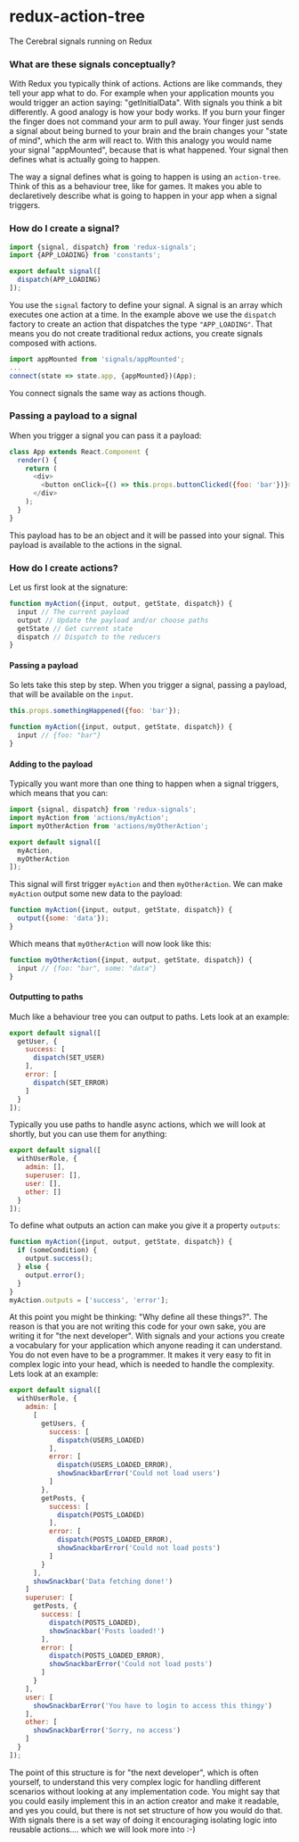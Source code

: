 # redux-action-tree
The Cerebral signals running on Redux

### What are these signals conceptually?
With Redux you typically think of actions. Actions are like commands, they tell your app what to do. For example when your application mounts you would trigger an action saying: "getInitialData". With signals you think a bit differently. A good analogy is how your body works. If you burn your finger the finger does not command your arm to pull away. Your finger just sends a signal about being burned to your brain and the brain changes your "state of mind", which the arm will react to. With this analogy you would name your signal "appMounted", because that is what happened. Your signal then defines what is actually going to happen.

The way a signal defines what is going to happen is using an `action-tree`. Think of this as a behaviour tree, like for games. It makes you able to declaretively describe what is going to happen in your app when a signal triggers.

### How do I create a signal?
```js
import {signal, dispatch} from 'redux-signals';
import {APP_LOADING} from 'constants';

export default signal([
  dispatch(APP_LOADING)
]);
```

You use the `signal` factory to define your signal. A signal is an array which executes one action at a time. In the example above we use the `dispatch` factory to create an action that dispatches the type `"APP_LOADING"`. That means you do not create traditional redux actions, you create signals composed with actions.

```js
import appMounted from 'signals/appMounted';
...
connect(state => state.app, {appMounted})(App);
```
You connect signals the same way as actions though.

### Passing a payload to a signal
When you trigger a signal you can pass it a payload:

```js
class App extends React.Component {
  render() {
    return (
      <div>
        <button onClick={() => this.props.buttonClicked({foo: 'bar'})}>Click me</button>
      </div>
    );
  }
}
```

This payload has to be an object and it will be passed into your signal. This payload is available to the actions in the signal.

### How do I create actions?
Let us first look at the signature:

```js
function myAction({input, output, getState, dispatch}) {
  input // The current payload
  output // Update the payload and/or choose paths
  getState // Get current state
  dispatch // Dispatch to the reducers
}
```

#### Passing a payload
So lets take this step by step. When you trigger a signal, passing a payload, that will be available on the `input`.

```js
this.props.somethingHappened({foo: 'bar'});
```
```js
function myAction({input, output, getState, dispatch}) {
  input // {foo: "bar"}
}
```
#### Adding to the payload
Typically you want more than one thing to happen when a signal triggers, which means that you can:

```js
import {signal, dispatch} from 'redux-signals';
import myAction from 'actions/myAction';
import myOtherAction from 'actions/myOtherAction';

export default signal([
  myAction,
  myOtherAction
]);
```
This signal will first trigger `myAction` and then `myOtherAction`. We can make `myAction` output some new data to the payload:
```js
function myAction({input, output, getState, dispatch}) {
  output({some: 'data'});
}
```
Which means that `myOtherAction` will now look like this:
```js
function myOtherAction({input, output, getState, dispatch}) {
  input // {foo: "bar", some: "data"}
}
```

#### Outputting to paths
Much like a behaviour tree you can output to paths. Lets look at an example:

```js
export default signal([
  getUser, {
    success: [
      dispatch(SET_USER)
    ],
    error: [
      dispatch(SET_ERROR)
    ]
  }
]);
```
Typically you use paths to handle async actions, which we will look at shortly, but you can use them for anything:

```js
export default signal([
  withUserRole, {
    admin: [],
    superuser: [],
    user: [],
    other: []
  }
]);
```

To define what outputs an action can make you give it a property `outputs`:
```js
function myAction({input, output, getState, dispatch}) {
  if (someCondition) {
    output.success();
  } else {
    output.error();
  }
}
myAction.outputs = ['success', 'error'];
```

At this point you might be thinking: "Why define all these things?". The reason is that you are not writing this code for your own sake, you are writing it for "the next developer". With signals and your actions you create a vocabulary for your application which anyone reading it can understand. You do not even have to be a programmer. It makes it very easy to fit in complex logic into your head, which is needed to handle the complexity. Lets look at an example:

```js
export default signal([
  withUserRole, {
    admin: [
      [
        getUsers, {
          success: [
            dispatch(USERS_LOADED)
          ],
          error: [
            dispatch(USERS_LOADED_ERROR),
            showSnackbarError('Could not load users')
          ]
        },
        getPosts, {
          success: [
            dispatch(POSTS_LOADED)
          ],
          error: [
            dispatch(POSTS_LOADED_ERROR),
            showSnackbarError('Could not load posts')  
          ]
        }
      ],
      showSnackbar('Data fetching done!')
    ]
    superuser: [
      getPosts, {
        success: [
          dispatch(POSTS_LOADED),
          showSnackbar('Posts loaded!')
        ],
        error: [
          dispatch(POSTS_LOADED_ERROR),
          showSnackbarError('Could not load posts')
        ]
      }
    ],
    user: [
      showSnackbarError('You have to login to access this thingy')
    ],
    other: [
      showSnackbarError('Sorry, no access')
    ]
  }
]);
```
The point of this structure is for "the next developer", which is often yourself, to understand this very complex logic for handling different scenarios without looking at any implementation code. You might say that you could easily implement this in an action creator and make it readable, and yes you could, but there is not set structure of how you would do that. With signals there is a set way of doing it encouraging isolating logic into reusable actions.... which we will look more into :-)



